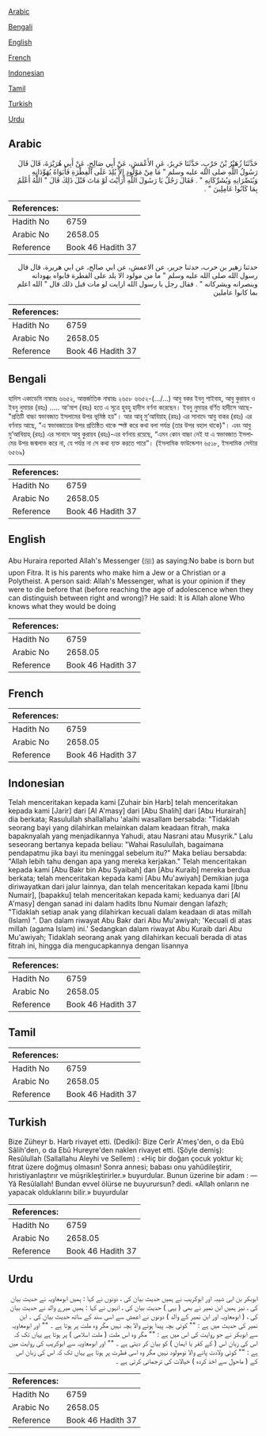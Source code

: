 [Arabic](#arabic)

[Bengali](#bengali)

[English](#english)

[French](#french)

[Indonesian](#indonesian)

[Tamil](#tamil)

[Turkish](#turkish)

[Urdu](#urdu)

## Arabic


<div dir="rtl" lang="ar" style={{fontSize:'larger',backgroundColor:'#f8f9fa',padding:20}}>
حَدَّثَنَا زُهَيْرُ بْنُ حَرْبٍ، حَدَّثَنَا جَرِيرٌ، عَنِ الأَعْمَشِ، عَنْ أَبِي صَالِحٍ، عَنْ أَبِي هُرَيْرَةَ، قَالَ قَالَ رَسُولُ اللَّهِ صلى الله عليه وسلم ‏"‏ مَا مِنْ مَوْلُودٍ إِلاَّ يُلِدَ عَلَى الْفِطْرَةِ فَأَبَوَاهُ يُهَوِّدَانِهِ وَيُنَصِّرَانِهِ وَيُشَرِّكَانِهِ ‏"‏ ‏.‏ فَقَالَ رَجُلٌ يَا رَسُولَ اللَّهِ أَرَأَيْتَ لَوْ مَاتَ قَبْلَ ذَلِكَ قَالَ ‏"‏ اللَّهُ أَعْلَمُ بِمَا كَانُوا عَامِلِينَ ‏"‏ ‏.‏
</div>
<div style={{backgroundColor:'#f8f9fa',padding:20, marginBottom: 10}}><table> <thead> <tr> <th>References:</th> <th></th> </tr> </thead> <tbody><tr><td>Hadith No</td><td>6759</td></tr><tr><td>Arabic No</td><td>2658.05</td></tr><tr><td>Reference</td><td>Book 46 Hadith 37</td></tr></tbody></table></div>


<div dir="rtl" lang="ar" style={{fontSize:'larger',backgroundColor:'#f8f9fa',padding:20}}>
حدثنا زهير بن حرب، حدثنا جرير، عن الاعمش، عن ابي صالح، عن ابي هريرة، قال قال رسول الله صلى الله عليه وسلم " ما من مولود الا يلد على الفطرة فابواه يهودانه وينصرانه ويشركانه " . فقال رجل يا رسول الله ارايت لو مات قبل ذلك قال " الله اعلم بما كانوا عاملين
</div>
<div style={{backgroundColor:'#f8f9fa',padding:20, marginBottom: 10}}><table> <thead> <tr> <th>References:</th> <th></th> </tr> </thead> <tbody><tr><td>Hadith No</td><td>6759</td></tr><tr><td>Arabic No</td><td>2658.05</td></tr><tr><td>Reference</td><td>Book 46 Hadith 37</td></tr></tbody></table></div>

## Bengali


<div dir="ltr" lang="bn" style={{fontSize:'larger',backgroundColor:'#f8f9fa',padding:20}}>
হাদিস একাডেমি নাম্বারঃ ৬৬৫২, আন্তর্জাতিক নাম্বারঃ ২৬৫৮ ৬৬৫২-(.../...) আবু বকর ইবনু শাইবাহ, আবু কুরায়ব ও ইবনু নুমায়র (রহঃ) ..... আ'মাশ (রহঃ) হতে এ সূত্রে হুবহু হাদীস বর্ণনা করেছেন। ইবনু নুমায়র বর্ণিত হাদীসে আছে- "প্রতিটি বাচ্চা স্বভাবজাত ইসলামের উপর ভূমিষ্ঠ হয়"। আর আবূ মু’আবিয়াহ্ (রহঃ) এর সানাদে আবু বাকর (রহঃ) এর বর্ণনায় আছে, "এ স্বভাবজাতের উপর প্রতিষ্ঠিত থাকে স্পষ্ট করে কথা বলা পর্যন্ত (তার উপর বহাল থাকে)"। এবং আবু মু’আবিয়াহ্ (রহঃ) এর সানাদে আবু কুরায়ব (রহঃ)-এর বর্ণনায় রয়েছে, “এমন কোন বাচ্চা নেই যা এ স্বভাবজাত ইসলামের উপর জন্মলাভ করে না, যে পর্যন্ত না সে কথা ব্যক্ত করতে পারে”। (ইসলামিক ফাউন্ডেশন ৬৫১৮, ইসলামিক সেন্টার ৬৫৬৯)
</div>
<div style={{backgroundColor:'#f8f9fa',padding:20, marginBottom: 10}}><table> <thead> <tr> <th>References:</th> <th></th> </tr> </thead> <tbody><tr><td>Hadith No</td><td>6759</td></tr><tr><td>Arabic No</td><td>2658.05</td></tr><tr><td>Reference</td><td>Book 46 Hadith 37</td></tr></tbody></table></div>

## English


<div dir="ltr" lang="en" style={{fontSize:'larger',backgroundColor:'#f8f9fa',padding:20}}>
Abu Huraira reported Allah's Messenger (ﷺ) as saying:No babe is born but upon Fitra. It is his parents who make him a Jew or a Christian or a Polytheist. A person said: Allah's Messenger, what is your opinion if they were to die before that (before reaching the age of adolescence when they can distinguish between right and wrong)? He said: It is Allah alone Who knows what they would be doing
</div>
<div style={{backgroundColor:'#f8f9fa',padding:20, marginBottom: 10}}><table> <thead> <tr> <th>References:</th> <th></th> </tr> </thead> <tbody><tr><td>Hadith No</td><td>6759</td></tr><tr><td>Arabic No</td><td>2658.05</td></tr><tr><td>Reference</td><td>Book 46 Hadith 37</td></tr></tbody></table></div>

## French


<div dir="ltr" lang="fr" style={{fontSize:'larger',backgroundColor:'#f8f9fa',padding:20}}>

</div>
<div style={{backgroundColor:'#f8f9fa',padding:20, marginBottom: 10}}><table> <thead> <tr> <th>References:</th> <th></th> </tr> </thead> <tbody><tr><td>Hadith No</td><td>6759</td></tr><tr><td>Arabic No</td><td>2658.05</td></tr><tr><td>Reference</td><td>Book 46 Hadith 37</td></tr></tbody></table></div>

## Indonesian


<div dir="ltr" lang="id" style={{fontSize:'larger',backgroundColor:'#f8f9fa',padding:20}}>
Telah menceritakan kepada kami [Zuhair bin Harb] telah menceritakan kepada kami [Jarir] dari [Al A'masy] dari [Abu Shalih] dari [Abu Hurairah] dia berkata; Rasulullah shallallahu 'alaihi wasallam bersabda: "Tidaklah seorang bayi yang dilahirkan melainkan dalam keadaan fitrah, maka bapaknyalah yang menjadikannya Yahudi, atau Nasrani atau Musyrik." Lalu seseorang bertanya kepada beliau: "Wahai Rasulullah, bagaimana pendapatmu jika bayi itu meninggal sebelum itu?" Maka beliau bersabda: "Allah lebih tahu dengan apa yang mereka kerjakan." Telah menceritakan kepada kami [Abu Bakr bin Abu Syaibah] dan [Abu Kuraib] mereka berdua berkata; telah menceritakan kepada kami [Abu Mu'awiyah] Demikian juga diriwayatkan dari jalur lainnya, dan telah menceritakan kepada kami [Ibnu Numair], [bapakku] telah menceritakan kepada kami; keduanya dari [Al A'masy] dengan sanad ini dalam hadits Ibnu Numair dengan lafazh; "Tidaklah setiap anak yang dilahirkan kecuali dalam keadaan di atas millah (Islam) ". Dan dalam riwayat Abu Bakr dari Abu Mu'awiyah; 'Kecuali di atas millah (agama Islam) ini.' Sedangkan dalam riwayat Abu Kuraib dari Abu Mu'awiyah; Tidaklah seorang anak yang dilahirkan kecuali berada di atas fitrah ini, hingga dia mengucapkannya dengan lisannya
</div>
<div style={{backgroundColor:'#f8f9fa',padding:20, marginBottom: 10}}><table> <thead> <tr> <th>References:</th> <th></th> </tr> </thead> <tbody><tr><td>Hadith No</td><td>6759</td></tr><tr><td>Arabic No</td><td>2658.05</td></tr><tr><td>Reference</td><td>Book 46 Hadith 37</td></tr></tbody></table></div>

## Tamil


<div dir="ltr" lang="ta" style={{fontSize:'larger',backgroundColor:'#f8f9fa',padding:20}}>

</div>
<div style={{backgroundColor:'#f8f9fa',padding:20, marginBottom: 10}}><table> <thead> <tr> <th>References:</th> <th></th> </tr> </thead> <tbody><tr><td>Hadith No</td><td>6759</td></tr><tr><td>Arabic No</td><td>2658.05</td></tr><tr><td>Reference</td><td>Book 46 Hadith 37</td></tr></tbody></table></div>

## Turkish


<div dir="ltr" lang="tr" style={{fontSize:'larger',backgroundColor:'#f8f9fa',padding:20}}>
Bize Züheyr b. Harb rivayet etti. (Dediki): Bize Cerîr A'meş'den, o da Ebû Sâlih'den, o da Ebû Hureyre'den naklen rivayet etti. (Şöyle demiş): Resûlullah (Sallallahu Aleyhi ve Sellem) : «Hiç bir doğan çocuk yoktur ki; fıtrat üzere doğmuş olmasın! Sonra annesi; babası onu yahûdileştirir, hıristiyanlaştırır ve müşrikleştirirler.» buyurdular. Bunun üzerine bir adam : — Yâ Resûlallah! Bundan evvel ölürse ne buyurursun? dedi. «Allah onların ne yapacak olduklarını bilir.» buyurdular
</div>
<div style={{backgroundColor:'#f8f9fa',padding:20, marginBottom: 10}}><table> <thead> <tr> <th>References:</th> <th></th> </tr> </thead> <tbody><tr><td>Hadith No</td><td>6759</td></tr><tr><td>Arabic No</td><td>2658.05</td></tr><tr><td>Reference</td><td>Book 46 Hadith 37</td></tr></tbody></table></div>

## Urdu


<div dir="rtl" lang="ur" style={{fontSize:'larger',backgroundColor:'#f8f9fa',padding:20}}>
ابوبکر بن ابی شیبہ اور ابوکریب نے ہمیں حدیث بیان کی ، دونوں نے کہا : ہمیں ابومعاویہ نے حدیث بیان کی ، نیز ہمیں ابن نمیر نے بھی ( یہی ) حدیث بیان کی ، انہوں نے کہا : ہمیں میرے والد نے حدیث بیان کی ، ( ابومعاویہ اور ابن نمیر کے والد ) دونوں نے اعمش سے اسی سند کے ساتھ حدیث بیان کی ۔ ابن نمیر کی حدیث میں ہے : "" کوئی بچہ پیدا ہونے والا بچہ نہیں مگر وہ ملت پر ہوتا ہے ۔ "" اور ابومعاویہ سے ابوبکر نے جو روایت کی اس میں ہے : "" مگر وہ اس ملت ( ملت اسلامی ) پر ہوتا ہے یہاں تک کہ اس کی زبان اس ( کے کفر یا ایمان ) کو بیان کر دیتی ہے ۔ "" اور ابومعاویہ سے ابوکریب کی روایت میں ہے : "" کوئی ولادت پانے والا نومولود نہیں مگر وہ اسی فطرت پر ہوتا ہے یہاں تک کہ اس کی زبان اس کے ( ماحول سے اخذ کردہ ) خیالات کی ترجمانی کرتی ہے ۔
</div>
<div style={{backgroundColor:'#f8f9fa',padding:20, marginBottom: 10}}><table> <thead> <tr> <th>References:</th> <th></th> </tr> </thead> <tbody><tr><td>Hadith No</td><td>6759</td></tr><tr><td>Arabic No</td><td>2658.05</td></tr><tr><td>Reference</td><td>Book 46 Hadith 37</td></tr></tbody></table></div>